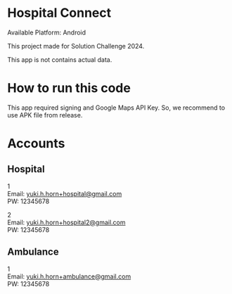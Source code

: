 # Hospital Connect

Available Platform: Android

This project made for Solution Challenge 2024.

This app is not contains actual data.

# How to run this code
This app required signing and Google Maps API Key. 
So, we recommend to use APK file from release.

# Accounts
## Hospital
1<br>
Email: yuki.h.horn+hospital@gmail.com<br>
PW: 12345678

2<br>
Email: yuki.h.horn+hospital2@gmail.com<br>
PW: 12345678

## Ambulance
1<br>
Email: yuki.h.horn+ambulance@gmail.com<br>
PW: 12345678